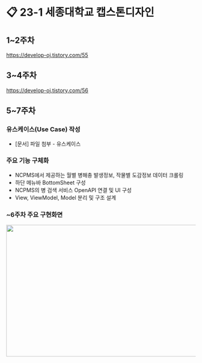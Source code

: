 # 📋 23-1 세종대학교 캡스톤디자인

## 1~2주차
https://develop-oj.tistory.com/55

## 3~4주차
https://develop-oj.tistory.com/56

## 5~7주차
### 유스케이스(Use Case) 작성
* [문서] 파일 첨부 - 유스케이스

### 주요 기능 구체화
* NCPMS에서 제공하는 월별 병해충 발생정보, 작물별 도감정보 데이터 크롤링
* 하단 메뉴바 BottomSheet 구성
* NCPMS의 병 검색 서비스 OpenAPI 연결 및 UI 구성
* View, ViewModel, Model 분리 및 구조 설계

### ~6주차 주요 구현화면
<img src="https://user-images.githubusercontent.com/98886487/230278323-508615ca-3cad-4899-a0af-ae687242b83a.png" width="700" height="350" /> 

